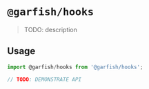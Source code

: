 # `@garfish/hooks`

> TODO: description

## Usage

```js
import @garfish/hooks from '@garfish/hooks';

// TODO: DEMONSTRATE API
```
